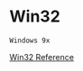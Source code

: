 # Win32



    Windows 9x



[Win32 Reference](https://ruby-doc.org/stdlib-2.6/libdoc/win32/rdoc/Win32.html)
